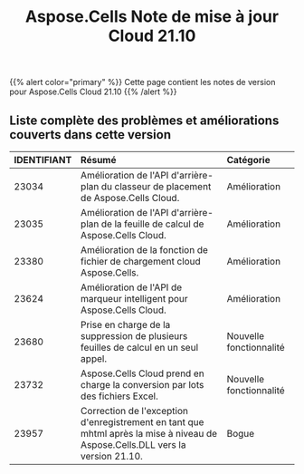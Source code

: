 ﻿---
title: Aspose.Cells Note de mise à jour Cloud 21.10
second_title: Aspose.Cells Cloud Documen
type: docs
url: /fr/aspose-cells-cloud-21-10-release-notes/
description: Aspose.Cells Cloud prend en charge Excel pour créer, convertir, fusionner, diviser, protéger, opération d'objet interne, etc.
weight: 12
---
{{% alert color="primary" %}} 
Cette page contient les notes de version pour Aspose.Cells Cloud 21.10
{{% /alert %}} 
## **Liste complète des problèmes et améliorations couverts dans cette version**
|**IDENTIFIANT**|**Résumé**|**Catégorie**|
|:- |:- |:- |
|23034 |Amélioration de l'API d'arrière-plan du classeur de placement de Aspose.Cells Cloud.| Amélioration|
|23035 |Amélioration de l'API d'arrière-plan de la feuille de calcul de Aspose.Cells Cloud.| Amélioration|
|23380 |Amélioration de la fonction de fichier de chargement cloud Aspose.Cells.| Amélioration|
|23624 |Amélioration de l'API de marqueur intelligent pour Aspose.Cells Cloud.| Amélioration|
|23680 |Prise en charge de la suppression de plusieurs feuilles de calcul en un seul appel.| Nouvelle fonctionnalité|
|23732 |Aspose.Cells Cloud prend en charge la conversion par lots des fichiers Excel.| Nouvelle fonctionnalité|
|23957 |Correction de l'exception d'enregistrement en tant que mhtml après la mise à niveau de Aspose.Cells.DLL vers la version 21.10.| Bogue|
